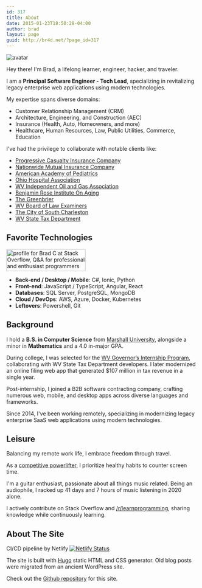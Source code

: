 ```yaml
---
id: 317
title: About
date: 2015-01-23T18:50:28-04:00
author: brad
layout: page
guid: http://br4d.net/?page_id=317
---
```


<div class="avatar centered"><img src="/images/profile.png" alt="avatar" class="avatar centered"></div>

Hey there! I'm Brad, a lifelong learner, engineer, hacker, and traveler.

I am a **Principal Software Engineer - Tech Lead**, specializing in revitalizing legacy enterprise web applications using modern technologies.

My expertise spans diverse domains:

- Customer Relationship Management (CRM)
- Architecture, Engineering, and Construction (AEC)
- Insurance (Health, Auto, Homeowners, and more)
- Healthcare, Human Resources, Law, Public Utilities, Commerce, Education

I've had the privilege to collaborate with notable clients like:

- [Progressive Casualty Insurance Company](https://www.progressive.com/)
- [Nationwide Mutual Insurance Company](https://www.nationwide.com/)
- [American Academy of Pediatrics](https://ohioaap.org/)
- [Ohio Hospital Association](https://www.ohiohospitals.org)
- [WV Independent Oil and Gas Association](https://iogawv.com/)
- [Benjamin Rose Institute On Aging](https://www.benrose.org)
- [The Greenbrier](https://www.greenbrier.com/)
- [WV Board of Law Examiners](https://www.wvble.com)
- [The City of South Charleston](https://cityofsouthcharleston.com/)
- [WV State Tax Department](https://tax.wv.gov/)

## Favorite Technologies

<a href="https://stackoverflow.com/users/636942/brad-c"><img class="float-right img-thumbnail" src="https://stackoverflow.com/users/flair/636942.png" width="208" height="58" alt="profile for Brad C at Stack Overflow, Q&amp;A for professional and enthusiast programmers" title="profile for Brad C at Stack Overflow, Q&amp;A for professional and enthusiast programmers"></a>

- **Back-end / Desktop / Mobile**: C#, Ionic, Python
- **Front-end**: JavaScript / TypeScript, Angular, React
- **Databases**: SQL Server, PostgreSQL, MongoDB
- **Cloud / DevOps**: AWS, Azure, Docker, Kubernetes
- **Leftovers**: Powershell, Git

## Background

I hold a **B.S. in Computer Science** from [Marshall University](http://marshall.edu), alongside a minor in **Mathematics** and a 4.0 in-major GPA.

During college, I was selected for the [WV Governor’s Internship Program](http://www.wv.gov/gip), collaborating with WV State Tax Department developers. I later modernized an online filing web app that generated $107 million in tax revenue in a single year.

Post-internship, I joined a B2B software contracting company, crafting numerous web, mobile, and desktop apps across diverse languages and frameworks.

Since 2014, I've been working remotely, specializing in modernizing legacy enterprise SaaS web applications using modern technologies.

## Leisure

Balancing my remote work life, I embrace freedom through travel.

As a [competitive powerlifter](https://symmetricstrength.com/lifter/avian), I prioritize healthy habits to counter screen time.

I'm a guitar enthusiast, passionate about all things music related. Being an audiophile, I racked up 41 days and 7 hours of music listening in 2020 alone.

I actively contribute on Stack Overflow and [/r/learnprogramming](http://reddit.com/r/learnprogramming), sharing knowledge while continuously learning.

## About The Site

CI/CD pipeline by Netlify [![Netlify Status](https://api.netlify.com/api/v1/badges/bde75bf8-d2a2-4f5a-8bfe-4e3513b5cea8/deploy-status)](https://app.netlify.com/sites/bradleycarey/deploys)

The site is built with [Hugo](https://gohugo.io/) static HTML and CSS generator. Old blog posts were migrated from an ancient WordPress site.

Check out the [Github repository](https://github.com/avianbc/blog) for this site.
